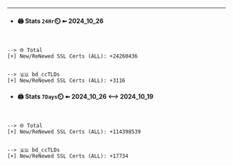 

---
- #### 🖨️ **Stats** `24Hr`⏲️ ➼ 2024_10_26
```console


--> 🌐 Total
[+] New/ReNewed SSL Certs (ALL): +24260436


--> 🇧🇩 bd_ccTLDs
[+] New/ReNewed SSL Certs (ALL): +3116

```

- #### 🖨️ **Stats** `7Days`⏲️ ➼ 2024_10_26 <--> 2024_10_19
```console


--> 🌐 Total
[+] New/ReNewed SSL Certs (ALL): +114398539


--> 🇧🇩 bd_ccTLDs
[+] New/ReNewed SSL Certs (ALL): +17734

```

